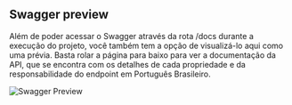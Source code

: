 ## Swagger preview

Além de poder acessar o Swagger através da rota /docs durante a execução do projeto, você também tem a opção de visualizá-lo aqui como uma prévia. Basta rolar a página para baixo para ver a documentação da API, que se encontra com os detalhes de cada propriedade e da responsabilidade do endpoint em Português Brasileiro.

<img align="center" alt="Swagger Preview" src="../../swagger/swagger-render-image.png">
